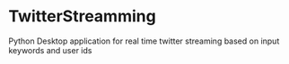 # TwitterStreamming
Python Desktop application for real time twitter streaming based on input keywords and user ids
